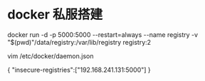 
# docker 私服搭建

docker run -d  -p 5000:5000 --restart=always  --name registry  -v "$(pwd)"/data/registry:/var/lib/registry registry:2

vim /etc/docker/daemon.json

{ "insecure-registries":["192.168.241.131:5000"] }
